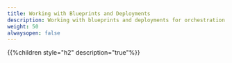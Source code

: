 ```yaml
---
title: Working with Blueprints and Deployments
description: Working with blueprints and deployments for orchestration
weight: 50
alwaysopen: false
---
```


{{%children style="h2" description="true"%}}
